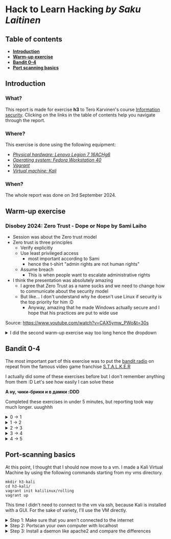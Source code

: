 # Hack to Learn Hacking _by Saku Laitinen_

## Table of contents

- **[Introduction](https://github.com/KebabGarva/basic-network-security/blob/main/h3.md#introduction)**
- **[Warm-up exercise](https://github.com/KebabGarva/basic-network-security/blob/main/h3.md#warm-up-exercise)**
- **[Bandit 0-4](url)**
- **[Port scanning basics](url)**

## Introduction

### What?

This report is made for exercise **h3** to Tero Karvinen's course [Information security](https://terokarvinen.com/information-security/). Clicking on the links in the table of contents help you navigate through the report.

### Where?

This exercise is done using the following equipment:

- [*Physical hardware: Lenovo Legion 7 16ACHg6*](https://nanoreview.net/en/laptop/lenovo-legion-7-2021-amd?m=c.1_g.3_r.3_s.3)
- [*Operating system: Fedora Workstation 40*](https://fedoraproject.org/workstation/download)
- [*Vagrant*](https://developer.hashicorp.com/vagrant/tutorials/getting-started)
- [*Virtual machine: Kali*](https://app.vagrantup.com/kalilinux/boxes/rolling)

### When?

The whole report was done on 3rd September 2024.

## Warm-up exercise

### Disobey 2024: Zero Trust - Dope or Nope by Sami Laiho

- Session was about the Zero trust model
- Zero trust is three principles
  - Verify explicitly
  - Use least privileged access
    - most important according to Sami
    - hence the t-shirt "admin rights are not human rights"
  - Assume breach
    - This is when people want to escalate administrative rights
- I think the presentation was absolutely amazing
  - I agree that Zero Trust as a name sucks and we need to change how to communicate about the security model
  - But like... I don't understand why he doesn't use Linux if security is the top priority for him :D
    - Anyway, amazing that he made Windows actually secure and I hope that his practices are put to wide use
   
Source: https://www.youtube.com/watch?v=CAX5ymw_PWo&t=30s

<details>

<summary>I did the second warm-up exercise way too long hence the dropdown</summary>

### Command Line Basics Revisited by Tero Karvinen

- **Use the tab key religiously (my opinion)**
  - it autocompletes or gives suggestions of all possible e.g. files that you can manipulate or move to

- `pwd` (print working directory) shows the full path of the directory, where the current user is currently located

![image](https://github.com/user-attachments/assets/0f3d7937-d366-43dc-9d38-0d9a25ab1bb4)

- `ls` (list) shows what files the directory contains
  - by default it doesn't show exactly everything like dotfiles.
  
    ![image](https://github.com/user-attachments/assets/c322069f-daf7-48fd-a717-37e912732a02)

  - add the flag `-a` to show all the files

  ![image](https://github.com/user-attachments/assets/343920c7-4c4d-4ff9-a438-6f37c638ace7)

- `cd` (change directory) is used to navigate through the file system. (Notice how directory changed)

![image](https://github.com/user-attachments/assets/a872b0a2-3601-4e75-887d-09ea2d5d3192)

  
  - don't know where to navigate? use `ls` to check the files


    ![image](https://github.com/user-attachments/assets/b500ff61-53a3-4dd9-ad60-63cbbc17b484)

  - if you try this exercise by yourself, for the love of god... **DO NOT WRITE THE WHOLE DIRECTORY NAME BY HAND! USE TAB TO AUTOCOMPLETE! BASH IS VERY SMART!!**

  ![image](https://github.com/user-attachments/assets/4323a25d-5577-4e6b-8ada-7f354236985d)

  - and if you want to return one directory back, type TWO dots **not one, because one dot will not do anything**

  - if you type cd without anything else, it will return back to your home directory regardless where you're located at

    ![image](https://github.com/user-attachments/assets/b0442451-3bf8-4625-84cb-033e4e712a5d)

  - `~` means home so you can use it too if you want. Ideal use for `~` is when you want to "skip" specifying `/home/your-user-name-example/` on your `cd` command.

    ![image](https://github.com/user-attachments/assets/3301a853-f28a-4afe-a2b6-a5a4898420d1)

    ![image](https://github.com/user-attachments/assets/f3fb1ad1-2728-4cbe-ba4b-76a53576ee0e)


- `mkdir` (make directory) will make a directory

  ![image](https://github.com/user-attachments/assets/f2544254-1feb-48a1-bd1f-1d181c0d877b)

  - you can use the `-p` flag to make parent directories as needed
    
    ![image](https://github.com/user-attachments/assets/e824150d-6192-4669-a914-6e2ba933b8cb)

  - and don't remember to **SMASH** that TAB button! *bell sound*


okay this was supposed to be just a warm-up exercise but hey here are some tips to navigate the directory :DD

Source: https://terokarvinen.com/2020/command-line-basics-revisited/

</details>

## Bandit 0-4

The most important part of this exercise was to put the [bandit radio](https://www.youtube.com/watch?v=j_podzD4cSA) on repeat from the famous video game franchise [S.T.A.L.K.E.R](https://en.wikipedia.org/wiki/S.T.A.L.K.E.R.)

I actually did some of these exercises before but I don't remember anything from them :D Let's see how easily I can solve these

**А ну, чики-брики и в дамки :DDD**

Completed these exercises in under 5 minutes, but reporting took way much longer. uuughhh

<details>
<summary>0 -> 1</summary>

### Just connect to the machine using ssh and print the readme to the terminal with cat

Use these commands to solve the exercise

```
ssh bandit.labs.overthewire.org -p 2220 -l bandit0
cat readme
exit
ssh bandit.labs.overthewire.org -p 2220 -l bandit1
```

**IMPORANT: Use CTRL+SHIFT+C to copy and CTRL+SHIFT+V to paste in the bash terminal**

![image](https://github.com/user-attachments/assets/18292129-b80f-4c22-84b3-8d10c216e66f)

This was copy-pasteable from their website

![image](https://github.com/user-attachments/assets/43b93d05-87c0-4bb8-95c8-27d97be41df5)

I just typed `cat` , smashed the tab button, typed r and smashed the tab button again

![image](https://github.com/user-attachments/assets/fc3387f0-af6b-4e6a-9ed7-2e4568589322)

Couldn't connect to bandit1 through bandit0 so I had to `exit`. 

</details>

<details>
<summary>1 -> 2</summary>

### Had to specify the path before the successful cat print

Use these commands to solve the exercise

```
cat ~/-
exit
ssh bandit.labs.overthewire.org -p 2220 -l bandit2
```
![image](https://github.com/user-attachments/assets/733c3a4c-28f7-4d6a-b05f-1cc8bfb5a14d)

Mission failed succesfully when I showed perfectly what commands do not work when trying to print the file to the terminal. I used tab to autocomplete

</details>

<details>
<summary>2 -> 3</summary>

### This is the reason why TAB is your best friend in Bash

Use these commands to solve the exercise... I MEAN JUST SPAM TAB

```
cat JUST SMASH TAB REPEATABLY PLEASE DON'T COPY THIS YOU'LL SEE!
exit
ssh bandit.labs.overthewire.org -p 2220 -l bandit3
```
  
![image](https://github.com/user-attachments/assets/d5f62a6d-ad82-43f4-989d-a2b4d59698d6)

[Ooooh you makin' me liiive now HONAYH](https://youtu.be/HaZpZQG2z10?si=QmVJf9WtX0gnh-3L&t=28)

</details>

<details>
<summary>3 -> 4</summary>

### I mean... I solved this again by just spamming TAB

Use these commands to solve the exercise... OR JUST SPAM TAB

```
cat inhere/...Hiding-From-You
exit
ssh bandit.labs.overthewire.org -p 2220 -l bandit4
```

![image](https://github.com/user-attachments/assets/f9a2ee36-c0d6-48f7-9a98-70ba342e81c7)

You don't need to be in the working directory to print out what is in the file. Just specify the path to the file from your working directory.
  
</details>

<details>
<summary>4 -> 5</summary>

### Again the same thing, but I just manually checked all the files because there were not that many files

Use these commands to solve the exercise... AND USE TAB!

```
cat cat inhere/-file07
exit
ssh bandit.labs.overthewire.org -p 2220 -l bandit5
```
![image](https://github.com/user-attachments/assets/7a58ee3e-23d4-4a96-b2b4-b1ab556082f7)

Use the up arrow key to scroll through the previous commands used.

</details>

## Port-scanning basics

At this point, I thought that I should now move to a vm. I made a Kali Virtual Machine by using the following commands starting from my vms directory.

```
mkdir h3-kali
cd h3-kali/
vagrant init kalilinux/rolling
vagrant up
```
This time I didn't need to connect to the vm via ssh, because Kali is installed with a GUI. For the sake of variety, I'll use the VM directly.

<details>
<summary>Step 1: Make sure that you aren't connected to the internet</summary>
<br>

![image](https://github.com/user-attachments/assets/a41dcb23-a9f5-40d7-be45-4c4ff2bf9044)

Because I wanted to be 1000% sure, I unplugged the VM from the internet via VirtualBox GUI. I found the settings on the right bottom corner. I unchecked the setting in question.

Then I pinged the most used dns servers in the world

```
ping 8.8.8.8
ping 1.1.1.1
```

![image](https://github.com/user-attachments/assets/43b91e4d-4659-4c1e-b208-2401e13c551f)

Now let's begin portscanning!

</details>

<details>
<summary>Step 2: Portscan your own computer with localhost</summary>
<br>

This is the basic way to test if nmap is working accordingly.

```
sudo nmap localhost
```
![image](https://github.com/user-attachments/assets/932834a1-3729-4e91-bff7-4e535274a467)

This is the way how Tero advised to do this.

```
sudo nmap -A localhost
```
![image](https://github.com/user-attachments/assets/eca1d3ba-c114-4c74-94df-85b89082f656)

The `-A` flag will "enable OS detection, version detection, script scanning, and traceroute" according to `nmap --help`

</details>

<details>
<summary>Step 3: Install a daemon like apache2 and compare the differences</summary>
<br>
I installed the apache2 web server.

```
sudo apt-get install apache2
```

![image](https://github.com/user-attachments/assets/5abe6293-cd5a-4b2e-a53b-ed9504aedac7)

Oh wait the apache2 is already installed and I didn't remember to plug the vm to the internet. :DD

Port scanned again.

```
sudo nmap -A localhost
```
Wait what? No differences?

![image](https://github.com/user-attachments/assets/221c4f62-96a8-40c1-bef0-087a24110e0b)


Let me check the status of apache2!

```
sudo systemctl status apache2
```

![image](https://github.com/user-attachments/assets/ad8dc737-dbba-40b6-9ecf-7b1028384277)


Oh wait this explains a lot. Let me start the apache2 service.

```
sudo systemctl start apache2
sudo systemctl status apache2
```

![image](https://github.com/user-attachments/assets/f499aa35-fec9-4f9f-a927-301ae95f6aef)

Okay! Let's try again.

```
sudo nmap -A localhost
```

![image](https://github.com/user-attachments/assets/0f50993e-024b-4560-bf3b-136ffc4ce455)


Now it looks a lot better. The port 80 is open! Let's goooo!!!
</details>
